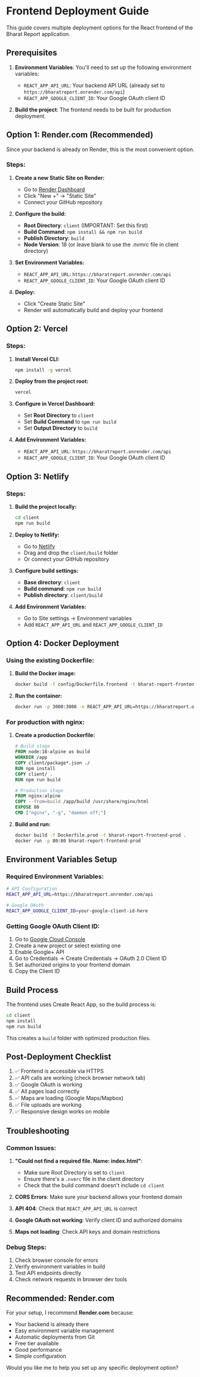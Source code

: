 # Frontend Deployment Guide

This guide covers multiple deployment options for the React frontend of the Bharat Report application.

## Prerequisites

1. **Environment Variables**: You'll need to set up the following environment variables:
   - `REACT_APP_API_URL`: Your backend API URL (already set to `https://bharatreport.onrender.com/api`)
   - `REACT_APP_GOOGLE_CLIENT_ID`: Your Google OAuth client ID

2. **Build the project**: The frontend needs to be built for production deployment.

## Option 1: Render.com (Recommended)

Since your backend is already on Render, this is the most convenient option.

### Steps:

1. **Create a new Static Site on Render:**
   - Go to [Render Dashboard](https://dashboard.render.com)
   - Click "New +" → "Static Site"
   - Connect your GitHub repository

2. **Configure the build:**
   - **Root Directory**: `client` (IMPORTANT: Set this first)
   - **Build Command**: `npm install && npm run build`
   - **Publish Directory**: `build`
   - **Node Version**: 18 (or leave blank to use the .nvmrc file in client directory)

3. **Set Environment Variables:**
   - `REACT_APP_API_URL`: `https://bharatreport.onrender.com/api`
   - `REACT_APP_GOOGLE_CLIENT_ID`: Your Google OAuth client ID

4. **Deploy:**
   - Click "Create Static Site"
   - Render will automatically build and deploy your frontend

## Option 2: Vercel

### Steps:

1. **Install Vercel CLI:**
   ```bash
   npm install -g vercel
   ```

2. **Deploy from the project root:**
   ```bash
   vercel
   ```

3. **Configure in Vercel Dashboard:**
   - Set **Root Directory** to `client`
   - Set **Build Command** to `npm run build`
   - Set **Output Directory** to `build`

4. **Add Environment Variables:**
   - `REACT_APP_API_URL`: `https://bharatreport.onrender.com/api`
   - `REACT_APP_GOOGLE_CLIENT_ID`: Your Google OAuth client ID

## Option 3: Netlify

### Steps:

1. **Build the project locally:**
   ```bash
   cd client
   npm run build
   ```

2. **Deploy to Netlify:**
   - Go to [Netlify](https://netlify.com)
   - Drag and drop the `client/build` folder
   - Or connect your GitHub repository

3. **Configure build settings:**
   - **Base directory**: `client`
   - **Build command**: `npm run build`
   - **Publish directory**: `client/build`

4. **Add Environment Variables:**
   - Go to Site settings → Environment variables
   - Add `REACT_APP_API_URL` and `REACT_APP_GOOGLE_CLIENT_ID`

## Option 4: Docker Deployment

### Using the existing Dockerfile:

1. **Build the Docker image:**
   ```bash
   docker build -f config/Dockerfile.frontend -t bharat-report-frontend .
   ```

2. **Run the container:**
   ```bash
   docker run -p 3000:3000 -e REACT_APP_API_URL=https://bharatreport.onrender.com/api -e REACT_APP_GOOGLE_CLIENT_ID=your-client-id bharat-report-frontend
   ```

### For production with nginx:

1. **Create a production Dockerfile:**
   ```dockerfile
   # Build stage
   FROM node:18-alpine as build
   WORKDIR /app
   COPY client/package*.json ./
   RUN npm install
   COPY client/ .
   RUN npm run build

   # Production stage
   FROM nginx:alpine
   COPY --from=build /app/build /usr/share/nginx/html
   EXPOSE 80
   CMD ["nginx", "-g", "daemon off;"]
   ```

2. **Build and run:**
   ```bash
   docker build -f Dockerfile.prod -t bharat-report-frontend-prod .
   docker run -p 80:80 bharat-report-frontend-prod
   ```

## Environment Variables Setup

### Required Environment Variables:

```bash
# API Configuration
REACT_APP_API_URL=https://bharatreport.onrender.com/api

# Google OAuth
REACT_APP_GOOGLE_CLIENT_ID=your-google-client-id-here
```

### Getting Google OAuth Client ID:

1. Go to [Google Cloud Console](https://console.cloud.google.com)
2. Create a new project or select existing one
3. Enable Google+ API
4. Go to Credentials → Create Credentials → OAuth 2.0 Client ID
5. Set authorized origins to your frontend domain
6. Copy the Client ID

## Build Process

The frontend uses Create React App, so the build process is:

```bash
cd client
npm install
npm run build
```

This creates a `build` folder with optimized production files.

## Post-Deployment Checklist

1. ✅ Frontend is accessible via HTTPS
2. ✅ API calls are working (check browser network tab)
3. ✅ Google OAuth is working
4. ✅ All pages load correctly
5. ✅ Maps are loading (Google Maps/Mapbox)
6. ✅ File uploads are working
7. ✅ Responsive design works on mobile

## Troubleshooting

### Common Issues:

1. **"Could not find a required file. Name: index.html"**: 
   - Make sure Root Directory is set to `client`
   - Ensure there's a `.nvmrc` file in the client directory
   - Check that the build command doesn't include `cd client`

2. **CORS Errors**: Make sure your backend allows your frontend domain
3. **API 404**: Check that `REACT_APP_API_URL` is correct
4. **Google OAuth not working**: Verify client ID and authorized domains
5. **Maps not loading**: Check API keys and domain restrictions

### Debug Steps:

1. Check browser console for errors
2. Verify environment variables in build
3. Test API endpoints directly
4. Check network requests in browser dev tools

## Recommended: Render.com

For your setup, I recommend **Render.com** because:
- Your backend is already there
- Easy environment variable management
- Automatic deployments from Git
- Free tier available
- Good performance
- Simple configuration

Would you like me to help you set up any specific deployment option?
